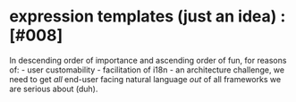 # expression templates (just an idea) :[#008]

In descending order of importance and ascending order of fun, for
reasons of: - user customability - facilitation of i18n -
an architecture challenge, we need to get *all* end-user facing natural
language *out* of all frameworks we are serious about (duh).
